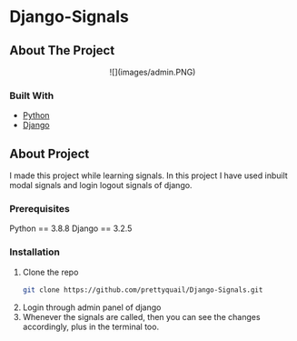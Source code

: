 # Django-Signals


<!-- ABOUT THE PROJECT -->
## About The Project
<div align="center">
    ![](images/admin.PNG)
</div>


### Built With

* [Python](https://www.python.org/)
* [Django](https://www.djangoproject.com/start/overview/)



<!-- GETTING STARTED -->
## About Project

I made this project while learning signals. In this project I have used inbuilt modal signals and login logout signals of django.

### Prerequisites

Python == 3.8.8
Django == 3.2.5

### Installation

1. Clone the repo
   ```sh
   git clone https://github.com/prettyquail/Django-Signals.git
   ```
2. Login through admin panel of django
3. Whenever the signals are called, then you can see the changes accordingly, plus in the terminal too.

